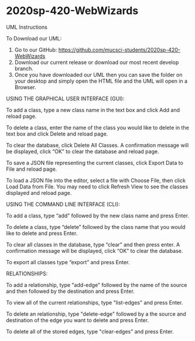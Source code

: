 # 2020sp-420-WebWizards

UML Instructions

To Download our UML:

  1. Go to our GitHub: https://github.com/mucsci-students/2020sp-420-WebWizards 
  2. Download our current release or download our most recent develop branch. 
  3. Once you have downloaded our UML then you can save the folder on your desktop and simply open the HTML file and the UML will open in a Browser. 



USING THE GRAPHICAL USER INTERFACE (GUI):

  To add a class, type a new class name in the text box and click Add and reload page. 

  To delete a class, enter the name of the class you would like to delete in the text box and click Delete and reload page. 

  To clear the database, click Delete All Classes. A confirmation message will be displayed, click “OK” to clear the database and reload page. 

  To save a JSON file representing the current classes, click Export Data to File and reload page.

  To load a JSON file into the editor, select a file with Choose File, then click Load Data from File. You may need to click Refresh View to see the classes displayed and reload page.
  
  



USING THE COMMAND LINE INTERFACE (CLI):

  To add a class, type “add” followed by the new class name and press Enter.

  To delete a class, type “delete” followed by the class name that you would like to delete and press Enter.

  To clear all classes in the database, type “clear” and then press enter. A confirmation message will be displayed, click “OK” to clear the database. 

  To export all classes type “export” and press Enter.



RELATIONSHIPS:
  
   To add a relationship, type "add-edge" followed by the name of the source and then followed by the destination and press Enter.
  
   To view all of the current relationships, type "list-edges" and press Enter.
  
   To delete an relationship, type "delete-edge" followed by a the source and destination of the edge you want to delete and press Enter. 
  
   To delete all of the stored edges, type "clear-edges" and press Enter.
